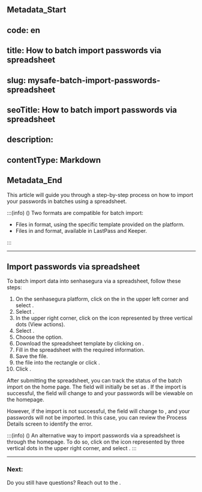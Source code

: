 ## Metadata_Start 
## code: en
## title: How to batch import passwords via spreadsheet 
## slug: mysafe-batch-import-passwords-spreadsheet 
## seoTitle: How to batch import passwords via spreadsheet 
## description:  
## contentType: Markdown 
## Metadata_End
This article will guide you through a step-by-step process on how to import your passwords in batches using a spreadsheet.

:::(info) ()
Two formats are compatible for batch import:

- Files in  format, using the specific template provided on the platform.
- Files in  and  format, available in LastPass and Keeper.

:::

---

## Import passwords via spreadsheet

To batch import data into senhasegura via a spreadsheet, follow these steps:

1. On the senhasegura platform, click on the  in the upper left corner and select .
2. Select .
3. In the upper right corner, click on the icon represented by three vertical dots  (View actions).
4. Select .
5. Choose the  option.
6. Download the spreadsheet template by clicking on .
7. Fill in the spreadsheet with the required information.
8. Save the file.
9.  the file into the rectangle or click .
10. Click .

After submitting the spreadsheet, you can track the status of the batch import on the home page. The  field will initially be set as . If the import is successful, the  field will change to  and your passwords will be viewable on the  homepage. 

However, if the import is not successful, the  field will change to , and your passwords will not be imported. In this case, you can review the Process Details screen to identify the error.

:::(info) ()
An alternative way to import passwords via a spreadsheet is through the  homepage. To do so, click on the icon represented by three vertical dots  in the upper right corner, and select .
:::
***
### Next:


Do you still have questions? Reach out to the .